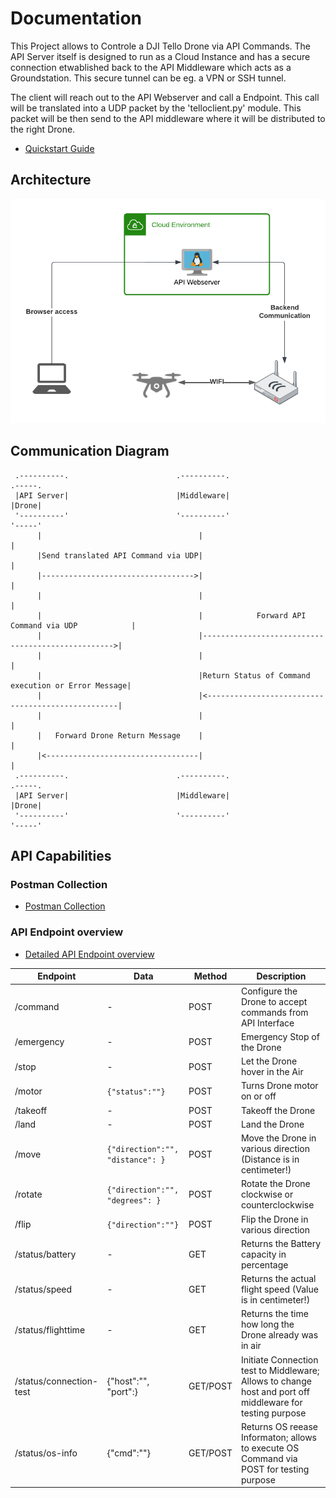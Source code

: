 # Documentation
This Project allows to Controle a DJI Tello Drone via API Commands. The API Server itself is designed to run as a Cloud Instance and has a secure connection etwablished back to the API Middleware which acts as a Groundstation. This secure tunnel can be eg. a VPN or SSH tunnel. 

The client will reach out to the API Webserver and call a Endpoint. This call will be translated into a UDP packet by the 'telloclient.py' module. This packet will be then send to the API middleware where it will be distributed to the right Drone.

- [Quickstart Guide](./quickstart.md)

## Architecture
![Highlevel Arcitecture](./highlevel_architecture.png)

## Communication Diagram
```text
 .----------.                        .----------.                                          .-----.
 |API Server|                        |Middleware|                                          |Drone|
 '----------'                        '----------'                                          '-----'
      |                                   |                                                   |   
      |Send translated API Command via UDP|                                                   |   
      |---------------------------------->|                                                   |   
      |                                   |                                                   |   
      |                                   |            Forward API Command via UDP            |   
      |                                   |-------------------------------------------------->|   
      |                                   |                                                   |   
      |                                   |Return Status of Command execution or Error Message|   
      |                                   |<--------------------------------------------------|   
      |                                   |                                                   |   
      |   Forward Drone Return Message    |                                                   |   
      |<----------------------------------|                                                   |   
 .----------.                        .----------.                                          .-----.
 |API Server|                        |Middleware|                                          |Drone|
 '----------'                        '----------'                                          '-----'
```

## API Capabilities
### Postman Collection
- [Postman Collection](./tello_custom_api.postman_collection.json)

### API Endpoint overview

- [Detailed API Endpoint overview](./api-overview.md)

Endpoint | Data | Method | Description
---------|------|--------|-------------
/command | - | POST | Configure the Drone to accept commands from API Interface
/emergency | - | POST | Emergency Stop of the Drone
/stop | - | POST | Let the Drone hover in the Air
/motor | `{"status":""}` | POST | Turns Drone motor on or off
/takeoff | - | POST | Takeoff the Drone
/land | - | POST | Land the Drone
/move | `{"direction":"", "distance": }` | POST | Move the Drone in various direction (Distance is in centimeter!)
/rotate | `{"direction":"", "degrees": }` | POST | Rotate the Drone clockwise or counterclockwise
/flip | `{"direction":""}` | POST | Flip the Drone in various direction
/status/battery | - | GET | Returns the Battery capacity in percentage
/status/speed | - | GET | Returns the actual flight speed (Value is in centimeter!)
/status/flighttime | - | GET | Returns the time how long the Drone already was in air
/status/connection-test | {"host":"", "port":} | GET/POST | Initiate Connection test to Middleware; Allows to change host and port off middleware for testing purpose
/status/os-info | {"cmd":""} | GET/POST | Returns OS reease Informaton; allows to execute OS Command via POST for testing purpose